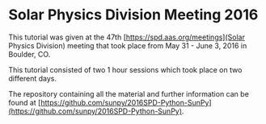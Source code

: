 # Solar Physics Division Meeting 2016

This tutorial was given at the 47th [https://spd.aas.org/meetings](Solar Physics Division)
meeting that took place from May 31 - June 3, 2016 in Boulder, CO.

This tutorial consisted of two 1 hour sessions which took place on two
different days.

The repository containing all the material and further information can be found at
[https://github.com/sunpy/2016SPD-Python-SunPy](https://github.com/sunpy/2016SPD-Python-SunPy).
